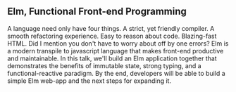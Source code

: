 ## Elm, Functional Front-end Programming

A language need only have four things. A strict, yet friendly compiler. A smooth
refactoring experience. Easy to reason about code. Blazing-fast HTML. Did I
mention you don't have to worry about off by one errors? Elm is a modern
transpile to javascript language that makes front-end productive and
maintainable. In this talk, we'll build an Elm application together that
demonstrates the benefits of immutable state, strong typing, and
a functional-reactive paradigm. By the end, developers will be able to build
a simple Elm web-app and the next steps for expanding it.
